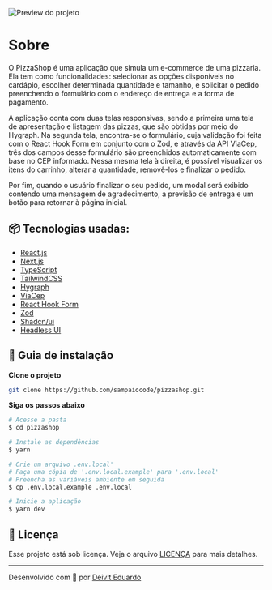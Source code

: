 ![Preview do projeto](https://i.imgur.com/T4BGETP.png)

# Sobre

O PizzaShop é uma aplicação que simula um e-commerce de uma pizzaria. Ela tem como funcionalidades: selecionar as opções disponíveis no cardápio, escolher determinada quantidade e tamanho, e solicitar o pedido preenchendo o formulário com o endereço de entrega e a forma de pagamento.

A aplicação conta com duas telas responsivas, sendo a primeira uma tela de apresentação e listagem das pizzas, que são obtidas por meio do Hygraph. Na segunda tela, encontra-se o formulário, cuja validação foi feita com o React Hook Form em conjunto com o Zod, e através da API ViaCep, três dos campos desse formulário são preenchidos automaticamente com base no CEP informado. Nessa mesma tela à direita, é possível visualizar os itens do carrinho, alterar a quantidade, removê-los e finalizar o pedido.

Por fim, quando o usuário finalizar o seu pedido, um modal será exibido contendo uma mensagem de agradecimento, a previsão de entrega e um botão para retornar à página inicial.

## 📦 Tecnologias usadas:

- [React.js](https://react.dev/)
- [Next.js](https://nextjs.org/)
- [TypeScript](https://www.typescriptlang.org/)
- [TailwindCSS](https://tailwindcss.com/)
- [Hygraph](https://hygraph.com/)
- [ViaCep](https://viacep.com.br/)
- [React Hook Form](https://react-hook-form.com/)
- [Zod](https://zod.dev/)
- [Shadcn/ui](https://ui.shadcn.com/)
- [Headless UI](https://headlessui.com/)

## 🔨 Guia de instalação

**Clone o projeto**

```bash
git clone https://github.com/sampaiocode/pizzashop.git
```

**Siga os passos abaixo**

```bash
# Acesse a pasta
$ cd pizzashop

# Instale as dependências
$ yarn

# Crie um arquivo .env.local'
# Faça uma cópia de '.env.local.example' para '.env.local'
# Preencha as variáveis ambiente em seguida
$ cp .env.local.example .env.local

# Inicie a aplicação
$ yarn dev
```

## 📄 Licença

Esse projeto está sob licença. Veja o arquivo [LICENÇA](LICENSE) para mais detalhes.

---

Desenvolvido com 💙 por [Deivit Eduardo](https://github.com/sampaiocode)
